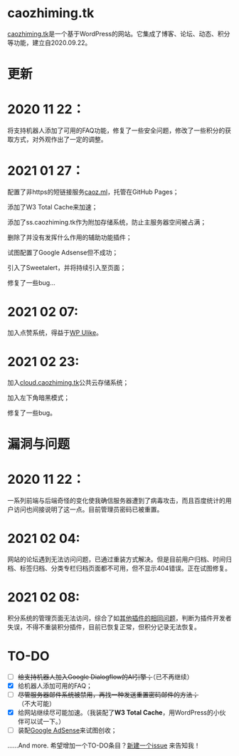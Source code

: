 # caozhiming.tk
[caozhiming.tk](https://caoz.ml)是一个基于WordPress的网站。它集成了博客、论坛、动态、积分等功能，建立自2020.09.22。

# 更新

# 2020 11 22：

将支持机器人添加了可用的FAQ功能，修复了一些安全问题，修改了一些积分的获取方式，对外观作出了一定的调整。

# 2021 01 27：

配置了非https的短链接服务[caoz.ml](http://caoz.ml)，托管在GitHub Pages；

添加了W3 Total Cache来加速；

添加了ss.caozhiming.tk作为附加存储系统，防止主服务器空间被占满；

删除了并没有发挥什么作用的辅助功能插件；

试图配置了Google Adsense但不成功；

引入了Sweetalert，并将持续引入至页面；

修复了一些bug…

# 2021 02 07:

加入点赞系统，得益于[WP Ulike](https://wpulike.com/)。

# 2021 02 23:

加入[cloud.caozhiming.tk](https://cloud.caozhiming.tk/)公共云存储系统；

加入左下角暗黑模式；

修复了一些bug。




# 漏洞与问题

# 2020 11 22：

一系列前端与后端奇怪的变化使我确信服务器遭到了病毒攻击，而且百度统计的用户访问也间接说明了这一点。目前管理员密码已被重置。

# 2021 02 04:

网站的论坛遇到无法访问问题，已通过重装方式解决。但是目前用户归档、时间归档、标签归档、分类专栏归档页面都不可用，但不显示404错误。正在试图修复。

# 2021 02 08:

积分系统的管理页面无法访问，综合了如[其他插件的相同问题](https://github.com/LuRenJiasWorld/WP-Editor.md/issues/438)，判断为插件开发者失误，不得不重装积分插件，目前已恢复正常，但积分记录无法恢复。




# TO-DO

- [ ] ~~给支持机器人加入Google Dialogflow的AI引擎；~~（已不再继续）
- [x] 给机器人添加可用的FAQ；
- [ ] ~~尽管服务器邮件系统被禁用，再找一种发送重置密码邮件的方法；~~（不大可能）
- [x] 给网站继续尽可能加速。（我装配了**W3 Total Cache**，用WordPress的小伙伴可以试一下。） 
- [ ] 装配[Google AdSense](https://google.cn/adsense/start/)来试图创收；

……And more. 
希望增加一个TO-DO条目？[新建一个issue](https://github.com/xiaocao162020/caozhiming.tk/issues/new/choose) 来告知我！
